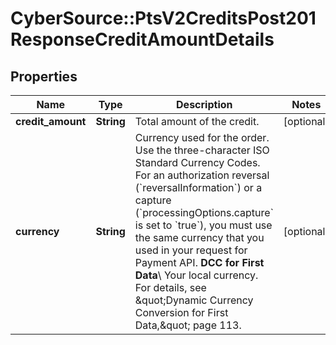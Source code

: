 # CyberSource::PtsV2CreditsPost201ResponseCreditAmountDetails

## Properties
Name | Type | Description | Notes
------------ | ------------- | ------------- | -------------
**credit_amount** | **String** | Total amount of the credit. | [optional] 
**currency** | **String** | Currency used for the order. Use the three-character ISO Standard Currency Codes.  For an authorization reversal (&#x60;reversalInformation&#x60;) or a capture (&#x60;processingOptions.capture&#x60; is set to &#x60;true&#x60;), you must use the same currency that you used in your request for Payment API.  **DCC for First Data**\\ Your local currency. For details, see \&quot;Dynamic Currency Conversion for First Data,\&quot; page 113.  | [optional] 


